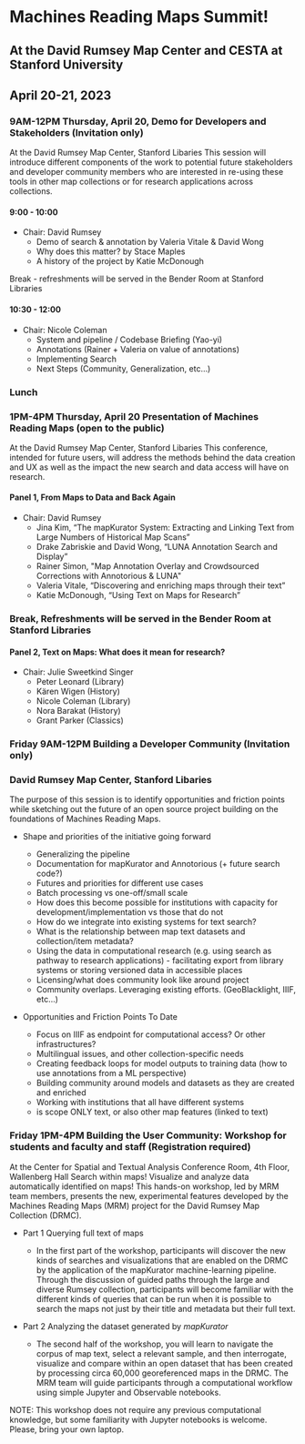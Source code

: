 # Machines Reading Maps Summit!
## At the David Rumsey Map Center and CESTA at Stanford University
## April 20-21, 2023

###  9AM-12PM Thursday, April 20, Demo for Developers and Stakeholders (Invitation only)
At the David Rumsey Map Center, Stanford Libaries
This session will introduce different components of the work to potential future stakeholders and developer community members who are interested in re-using these tools in other map collections or for research applications across collections.

#### 9:00 - 10:00
- Chair: David Rumsey
   - Demo of search & annotation by Valeria Vitale & David Wong
   - Why does this matter? by Stace Maples
   - A history of the project by Katie McDonough

Break - refreshments will be served in the Bender Room at Stanford Libraries

#### 10:30 - 12:00
- Chair: Nicole Coleman
   - System and pipeline / Codebase Briefing (Yao-yi)
   - Annotations (Rainer + Valeria on value of annotations)
   - Implementing Search
   - Next Steps (Community, Generalization, etc…)

### Lunch

### 1PM-4PM Thursday, April 20 Presentation of Machines Reading Maps (open to the public)
At the David Rumsey Map Center, Stanford Libaries
This conference, intended for future users, will address the methods behind the data creation and UX as well as the impact the new search and data access will have on research.

#### Panel 1, From Maps to Data and Back Again
- Chair: David Rumsey
   - Jina Kim, “The mapKurator System: Extracting and Linking Text from Large Numbers of Historical Map Scans”
   - Drake Zabriskie and David Wong, “LUNA Annotation Search and Display”
   - Rainer Simon, "Map Annotation Overlay and Crowdsourced Corrections with Annotorious & LUNA"
   - Valeria Vitale, “Discovering and enriching maps through their text”
   - Katie McDonough, “Using Text on Maps for Research” 

### Break, Refreshments will be served in the Bender Room at Stanford Libraries

#### Panel 2, Text on Maps: What does it mean for research?
- Chair: Julie Sweetkind Singer
   - Peter Leonard (Library)
   - Kären Wigen (History)
   - Nicole Coleman (Library) 
   - Nora Barakat (History) 
   - Grant Parker (Classics)

### Friday 9AM-12PM Building a Developer Community (Invitation only)
### David Rumsey Map Center, Stanford Libaries
The purpose of this session is to identify opportunities and friction points while sketching out the future of an open source project building on the foundations of Machines Reading Maps.

- Shape and priorities of the initiative going forward
   - Generalizing the pipeline
   - Documentation for mapKurator and Annotorious (+ future search code?)
   - Futures and priorities for different use cases 
   - Batch processing vs one-off/small scale
   - How does this become possible for institutions with capacity for development/implementation vs those that do not
   - How do we integrate into existing systems for text search?
   - What is the relationship between map text datasets and collection/item metadata?
   - Using the data in computational research (e.g. using search as pathway to research applications) - facilitating export from library systems or storing versioned data in accessible places
   - Licensing/what does community look like around project 
   - Community overlaps. Leveraging existing efforts. (GeoBlacklight, IIIF, etc…)

- Opportunities and Friction Points To Date
   - Focus on IIIF as endpoint for computational access? Or other infrastructures?
   - Multilingual issues, and other collection-specific needs
   - Creating feedback loops for model outputs to training data (how to use annotations from a ML perspective)
   - Building community around models and datasets as they are created and enriched
   - Working with institutions that all have different systems
   - is scope ONLY text, or also other map features (linked to text)

### Friday 1PM-4PM Building the User Community: Workshop for students and faculty and staff (Registration required)
At the Center for Spatial and Textual Analysis Conference Room, 4th Floor, Wallenberg Hall
Search within maps! Visualize and analyze data automatically identified on maps! This hands-on workshop, led by MRM team members, presents the new, experimental features developed by the Machines Reading Maps (MRM) project for the David Rumsey Map Collection (DRMC).

- Part 1 Querying full text of maps
    - In the first part of the workshop, participants will discover the new kinds of searches and visualizations that are enabled on the DRMC by the application of the mapKurator machine-learning pipeline. Through the discussion of guided paths through the large and diverse Rumsey collection, participants will become familiar with the different kinds of queries that can be run when it is possible to search the maps not just by their title and metadata but their full text.

- Part 2 Analyzing the dataset generated by *mapKurator*
   - The second half of the workshop, you will learn to navigate the corpus of map text, select a relevant sample, and then interrogate, visualize and compare within an open dataset that has been created by processing circa 60,000 georeferenced maps in the DRMC. The MRM team will guide participants through a computational workflow using simple Jupyter and Observable notebooks.  

NOTE: This workshop does not require any previous computational knowledge, but some familiarity with Jupyter notebooks is welcome.
Please, bring your own laptop.





